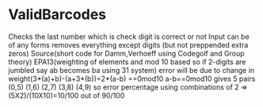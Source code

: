 # ValidBarcodes
Checks the last number which is check digit is correct or not
Input can be of any forms removes everything except digits (but not preppended extra zeros) 
Source(short code for Damm,Verhoeff using Codegolf and Group theory)
EPA13(weighting of elements and mod 10 based so if 2-digits are jumbled say ab becomes ba using 31 system)
error will be due to change in weight(3*(a)+b)-(a+3*(b))=2*(a-b) ==0mod10
a-b==0mod10 gives 5 pairs (0,5) (1,6) (2,7) (3,8) (4,9)
so error percentage using combinations of 2 =>(5X2)/(10X10)=10/100 out of 90/100
